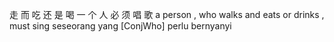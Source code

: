 走 而 吃 还 是 喝 一 个 人 必 须 唱 歌  a person , who walks and eats or drinks , must sing  seseorang yang [ConjWho] perlu bernyanyi
